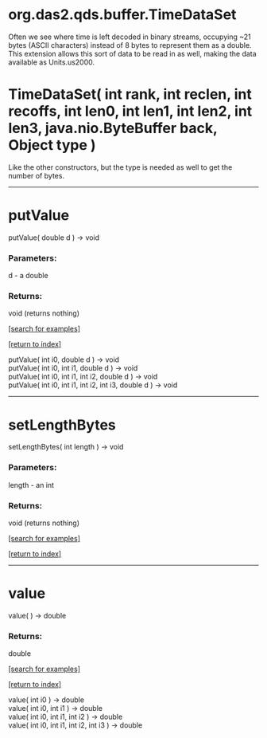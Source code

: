 # org.das2.qds.buffer.TimeDataSet

Often we see where time is left decoded in binary streams, occupying ~21 
 bytes (ASCII characters) instead of 8 bytes to represent them as a double.  This extension
 allows this sort of data to be read in as well, making the data available 
 as Units.us2000.

# TimeDataSet( int rank, int reclen, int recoffs, int len0, int len1, int len2, int len3, java.nio.ByteBuffer back, Object type )
Like the other constructors, but the type is needed as well to get the 
 number of bytes.

***
<a name="putValue"></a>
# putValue
putValue( double d ) &rarr; void



### Parameters:
d - a double

### Returns:
void (returns nothing)


<a href="https://github.com/autoplot/dev/search?q=putValue&unscoped_q=putValue">[search for examples]</a>

<a href="https://github.com/autoplot/documentation/blob/master/javadoc/index-all.md">[return to index]</a>

putValue( int i0, double d ) &rarr; void<br>
putValue( int i0, int i1, double d ) &rarr; void<br>
putValue( int i0, int i1, int i2, double d ) &rarr; void<br>
putValue( int i0, int i1, int i2, int i3, double d ) &rarr; void<br>
***
<a name="setLengthBytes"></a>
# setLengthBytes
setLengthBytes( int length ) &rarr; void



### Parameters:
length - an int

### Returns:
void (returns nothing)


<a href="https://github.com/autoplot/dev/search?q=setLengthBytes&unscoped_q=setLengthBytes">[search for examples]</a>

<a href="https://github.com/autoplot/documentation/blob/master/javadoc/index-all.md">[return to index]</a>

***
<a name="value"></a>
# value
value(  ) &rarr; double



### Returns:
double


<a href="https://github.com/autoplot/dev/search?q=value&unscoped_q=value">[search for examples]</a>

<a href="https://github.com/autoplot/documentation/blob/master/javadoc/index-all.md">[return to index]</a>

value( int i0 ) &rarr; double<br>
value( int i0, int i1 ) &rarr; double<br>
value( int i0, int i1, int i2 ) &rarr; double<br>
value( int i0, int i1, int i2, int i3 ) &rarr; double<br>
